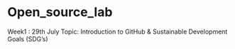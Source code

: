 # Open_source_lab

Week1 : 29th July
Topic: Introduction to GitHub & Sustainable Development Goals (SDG’s)
